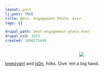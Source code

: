 ```yaml
--- 
layout: post
lj_post: TRUE
title: Best. Engagement Photo. Ever.
tags: []

drupal_path: best-engagement-photo-ever
drupal_nid: 1833
created: 1086175440
---
```

<center><img src="/files/lj-photos/couple2.gif"></center>


<a href="http://breezygirl.livejournal.com">breezygirl</a> and <a href="http://js0n.livejournal.com">js0n</a>, folks. Give 'em a big hand.
